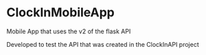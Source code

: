 # ClockInMobileApp
Mobile App that uses the v2 of the flask API

Developed to test the API that was created in the ClockInAPI project
